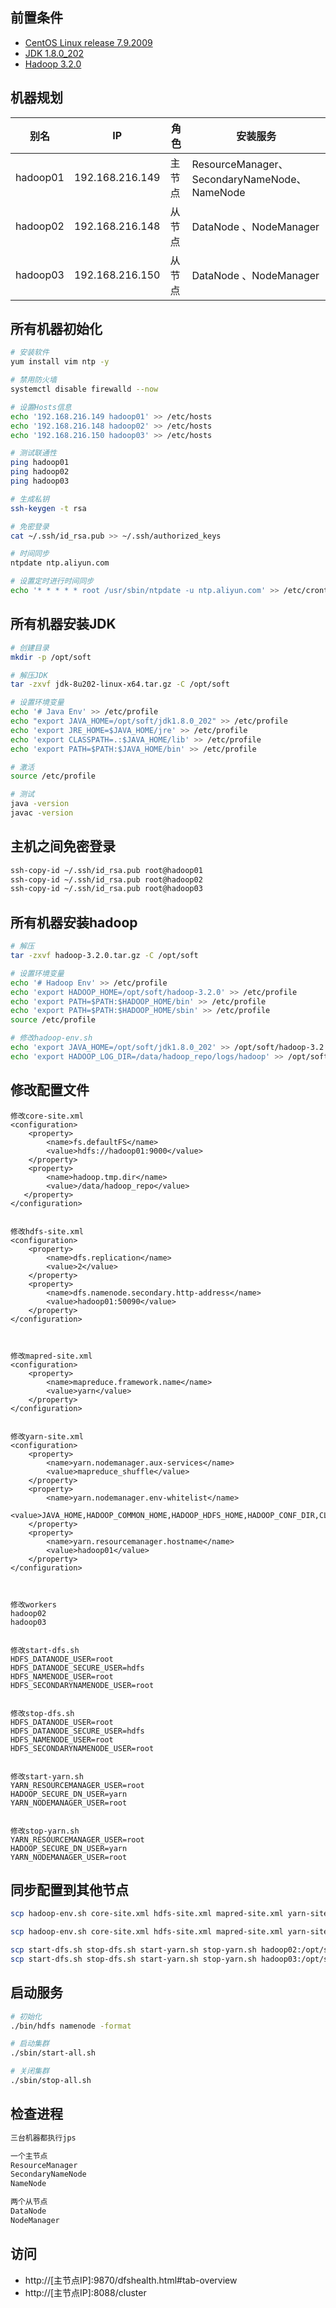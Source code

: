 ## 前置条件

- [CentOS Linux release 7.9.2009](https://mirrors.cloud.tencent.com/centos/7.9.2009/isos/x86_64/CentOS-7-x86_64-Minimal-2009.iso)
- [JDK 1.8.0_202](https://repo.huaweicloud.com/java/jdk/8u202-b08/jdk-8u202-linux-x64.tar.gz)
- [Hadoop 3.2.0](http://archive.apache.org/dist/hadoop/common/hadoop-3.2.0/hadoop-3.2.0.tar.gz)



## 机器规划

| 别名     | IP              | 角色   | 安装服务                                     |
| -------- | --------------- | ------ | -------------------------------------------- |
| hadoop01 | 192.168.216.149 | 主节点 | ResourceManager、SecondaryNameNode、NameNode |
| hadoop02 | 192.168.216.148 | 从节点 | DataNode 、NodeManager                       |
| hadoop03 | 192.168.216.150 | 从节点 | DataNode 、NodeManager                       |



## 所有机器初始化

```bash
# 安装软件
yum install vim ntp -y 

# 禁用防火墙
systemctl disable firewalld --now 

# 设置Hosts信息
echo '192.168.216.149 hadoop01' >> /etc/hosts 
echo '192.168.216.148 hadoop02' >> /etc/hosts 
echo '192.168.216.150 hadoop03' >> /etc/hosts 

# 测试联通性
ping hadoop01
ping hadoop02
ping hadoop03

# 生成私钥
ssh-keygen -t rsa 

# 免密登录
cat ~/.ssh/id_rsa.pub >> ~/.ssh/authorized_keys 

# 时间同步
ntpdate ntp.aliyun.com 

# 设置定时进行时间同步
echo '* * * * * root /usr/sbin/ntpdate -u ntp.aliyun.com' >> /etc/crontab
```



## 所有机器安装JDK

```bash
# 创建目录
mkdir -p /opt/soft 

# 解压JDK 
tar -zxvf jdk-8u202-linux-x64.tar.gz -C /opt/soft 

# 设置环境变量
echo '# Java Env' >> /etc/profile 
echo "export JAVA_HOME=/opt/soft/jdk1.8.0_202" >> /etc/profile 
echo 'export JRE_HOME=$JAVA_HOME/jre' >> /etc/profile 
echo 'export CLASSPATH=.:$JAVA_HOME/lib' >> /etc/profile 
echo 'export PATH=$PATH:$JAVA_HOME/bin' >> /etc/profile 

# 激活
source /etc/profile 

# 测试
java -version
javac -version
```



## 主机之间免密登录

```bash
ssh-copy-id ~/.ssh/id_rsa.pub root@hadoop01 
ssh-copy-id ~/.ssh/id_rsa.pub root@hadoop02 
ssh-copy-id ~/.ssh/id_rsa.pub root@hadoop03
```



## 所有机器安装hadoop

```bash
# 解压
tar -zxvf hadoop-3.2.0.tar.gz -C /opt/soft 

# 设置环境变量
echo '# Hadoop Env' >> /etc/profile 
echo 'export HADOOP_HOME=/opt/soft/hadoop-3.2.0' >> /etc/profile 
echo 'export PATH=$PATH:$HADOOP_HOME/bin' >> /etc/profile 
echo 'export PATH=$PATH:$HADOOP_HOME/sbin' >> /etc/profile 
source /etc/profile 

# 修改hadoop-env.sh 
echo 'export JAVA_HOME=/opt/soft/jdk1.8.0_202' >> /opt/soft/hadoop-3.2.0/etc/hadoop/hadoop-env.sh 
echo 'export HADOOP_LOG_DIR=/data/hadoop_repo/logs/hadoop' >> /opt/soft/hadoop-3.2.0/etc/hadoop/hadoop-env.sh
```



## 修改配置文件

```
修改core-site.xml
<configuration>
    <property>
        <name>fs.defaultFS</name>
        <value>hdfs://hadoop01:9000</value>
    </property>
    <property>
        <name>hadoop.tmp.dir</name>
        <value>/data/hadoop_repo</value>
   </property>
</configuration>


修改hdfs-site.xml 
<configuration>
    <property>
        <name>dfs.replication</name>
        <value>2</value>
    </property>
    <property>
        <name>dfs.namenode.secondary.http-address</name>
        <value>hadoop01:50090</value>
    </property>
</configuration>



修改mapred-site.xml
<configuration>
    <property>
        <name>mapreduce.framework.name</name>
        <value>yarn</value>
    </property>
</configuration>


修改yarn-site.xml
<configuration>
    <property>
        <name>yarn.nodemanager.aux-services</name>
        <value>mapreduce_shuffle</value>
    </property>
    <property>
        <name>yarn.nodemanager.env-whitelist</name>
        <value>JAVA_HOME,HADOOP_COMMON_HOME,HADOOP_HDFS_HOME,HADOOP_CONF_DIR,CLASSPATH_PREPEND_DISTCACHE,HADOOP_YARN_HOME,HADOOP_MAPRED_HOME</value>
    </property>
	<property>
		<name>yarn.resourcemanager.hostname</name>
		<value>hadoop01</value>
	</property>
</configuration>



修改workers
hadoop02
hadoop03


修改start-dfs.sh
HDFS_DATANODE_USER=root
HDFS_DATANODE_SECURE_USER=hdfs
HDFS_NAMENODE_USER=root
HDFS_SECONDARYNAMENODE_USER=root


修改stop-dfs.sh
HDFS_DATANODE_USER=root
HDFS_DATANODE_SECURE_USER=hdfs
HDFS_NAMENODE_USER=root
HDFS_SECONDARYNAMENODE_USER=root


修改start-yarn.sh
YARN_RESOURCEMANAGER_USER=root
HADOOP_SECURE_DN_USER=yarn
YARN_NODEMANAGER_USER=root


修改stop-yarn.sh
YARN_RESOURCEMANAGER_USER=root
HADOOP_SECURE_DN_USER=yarn
YARN_NODEMANAGER_USER=root
```



## 同步配置到其他节点

```bash
scp hadoop-env.sh core-site.xml hdfs-site.xml mapred-site.xml yarn-site.xml workers hadoop02:/opt/soft/hadoop-3.2.0/etc/hadoop 

scp hadoop-env.sh core-site.xml hdfs-site.xml mapred-site.xml yarn-site.xml workers hadoop03:/opt/soft/hadoop-3.2.0/etc/hadoop

scp start-dfs.sh stop-dfs.sh start-yarn.sh stop-yarn.sh hadoop02:/opt/soft/hadoop-3.2.0/sbin
scp start-dfs.sh stop-dfs.sh start-yarn.sh stop-yarn.sh hadoop03:/opt/soft/hadoop-3.2.0/sbin
```



## 启动服务

```bash
# 初始化
./bin/hdfs namenode -format

# 启动集群
./sbin/start-all.sh

# 关闭集群
./sbin/stop-all.sh
```



## 检查进程

```bash
三台机器都执行jps

一个主节点 
ResourceManager 
SecondaryNameNode 
NameNode 

两个从节点 
DataNode 
NodeManager
```



## 访问     

- http://[主节点IP]:9870/dfshealth.html#tab-overview 
- http://[主节点IP]:8088/cluster 